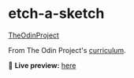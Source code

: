 # etch-a-sketch
[TheOdinProject](https://www.theodinproject.com/)

From The Odin Project's [curriculum](https://www.theodinproject.com/paths/foundations/courses/foundations/lessons/etch-a-sketch-project).

🔗 **Live preview:** [here](https://plskz.github.io/etch-a-sketch/)
